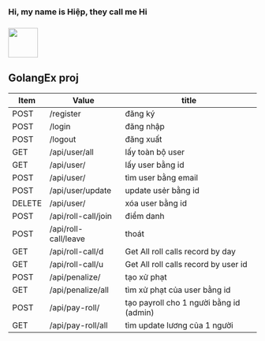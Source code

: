 ### Hi, my name is Hiệp, they call me Hi

### <img src="https://raw.githubusercontent.com/alexnaiman/alexnaiman/master/resources/cool_duck.gif" width="60px" />

## GolangEx proj

| Item      | Value |  title|
| --------- |----- |-----|
| POST  | /register           |      đăng ký |
| POST   |/login               |   đăng nhập  |
| POST  | /logout               |    đăng xuất |
| GET   | /api/user/all         |     lấy toàn bộ user |
| GET  |  /api/user/           |   lấy user bằng id |
| POST  | /api/user/            |  tìm user bằng email |
| POST  | /api/user/update      |  update usẻr bằng id |
| DELETE |/api/user/            |  xóa user bằng id |
| POST   | /api/roll-call/join  |   điểm danh |
| POST  | /api/roll-call/leave   |   thoát |
| GET  |  /api/roll-call/d     |  Get All roll calls record by day  |
| GET  |  /api/roll-call/u    |   Get All roll calls record by user id |
| POST |  /api/penalize/     |    tạo xử phạt   |
| GET  |  /api/penalize/all   |   tìm xử phạt của user bằng id |
| POST |  /api/pay-roll/     |   tạo payroll cho 1 người bằng id (admin)  |
| GET  | /api/pay-roll/all    |  tìm update lương của 1 người|